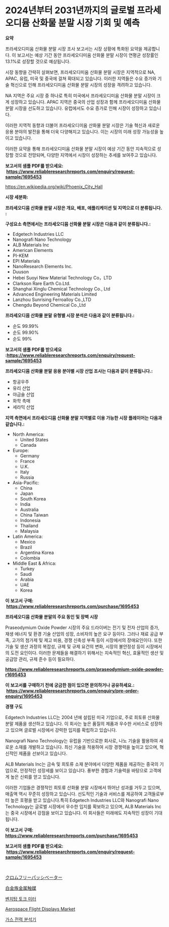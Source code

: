 <p><h1>2024년부터 2031년까지의 글로벌 프라세오디뮴 산화물 분말 시장 기회 및 예측</h1></p><p><strong>요약</strong></p>
<p><p>프라세오디미움 산화물 분말 시장 조사 보고서는 시장 상황에 특화된 요약을 제공합니다. 이 보고서는 예상 기간 동안 프라세오디미움 산화물 분말 시장이 연평균 성장률인 13.1%로 성장할 것으로 예상됩니다.</p><p>시장 동향을 간략히 살펴보면, 프라세오디미움 산화물 분말 시장은 지역적으로 NA, APAC, 유럽, 미국 및 중국에 걸쳐 확대되고 있습니다. 이러한 지역들은 수요 증가와 기술 혁신으로 인해 프라세오디미움 산화물 분말 시장의 성장을 격려하고 있습니다.</p><p>NA 지역은 주요 시장 중 하나로 특히 미국에서 프라세오디미움 산화물 분말 시장이 크게 성장하고 있습니다. APAC 지역은 중국의 산업 성장과 함께 프라세오디미움 산화물 분말 시장을 선도하고 있습니다. 유럽에서도 수요 증가로 인해 시장이 성장하고 있습니다.</p><p>이러한 지역적 동향과 더불어 프라세오디미움 산화물 분말 시장은 기술 혁신과 새로운 응용 분야의 발전을 통해 더욱 다양해지고 있습니다. 이는 시장의 미래 성장 가능성을 높이고 있습니다.</p><p>이러한 요약을 통해 프라세오디미움 산화물 분말 시장이 예상 기간 동안 지속적으로 성장할 것으로 전망되며, 다양한 지역에서 시장이 성장하는 추세를 보여주고 있습니다.</p></p>
<p><strong>보고서의 샘플 PDF를 받으세요: &nbsp;<a href="https://www.reliableresearchreports.com/enquiry/request-sample/1695453">https://www.reliableresearchreports.com/enquiry/request-sample/1695453</a></strong></p>
<p><a href="https://en.wikipedia.org/wiki/Phoenix_City_Hall">https://en.wikipedia.org/wiki/Phoenix_City_Hall</a></p>
<p><strong>시장 세분화:</strong></p>
<p><strong> 프라세오디뮴 산화물 분말 시장은 개요, 배포, 애플리케이션 및 지역으로 더 분류됩니다. :</strong></p>
<p><strong>구성요소 측면에서는 프라세오디뮴 산화물 분말 시장은 다음과 같이 분류됩니다.:</strong></p>
<p><ul><li>Edgetech Industries LLC</li><li>Nanografi Nano Technology</li><li>ALB Materials Inc</li><li>American Elements</li><li>PI-KEM</li><li>EPI Materials</li><li>NanoResearch Elements Inc.</li><li>Duuson</li><li>Hebei Suoyi New Material Technology Co，LTD</li><li>Clarkson Rare Earth Co.Ltd.</li><li>Shanghai Xinglu Chemical Technology Co., Ltd</li><li>Advanced Engineering Materials Limited</li><li>Lanzhou Sunrising Ferroalloy Co.,LTD</li><li>Chengdu Beyond Chemical Co.,Ltd</li></ul></p>
<p><strong> 프라세오디뮴 산화물 분말 유형별 시장 분석은 다음과 같이 분류됩니다.:</strong></p>
<p><ul><li>순도 99.99%</li><li>순도 99.90%</li><li>순도 99%</li></ul></p>
<p><strong>보고서의 샘플 PDF를 받으세요 :<a href="https://www.reliableresearchreports.com/enquiry/request-sample/1695453">https://www.reliableresearchreports.com/enquiry/request-sample/1695453</a></strong></p>
<p><strong> 프라세오디뮴 산화물 분말 응용 분야별 시장 산업 조사는 다음과 같이 분류됩니다.:</strong></p>
<p><ul><li>항공우주</li><li>유리 산업</li><li>야금술 산업</li><li>화학 촉매</li><li>세라믹 산업</li></ul></p>
<p><strong>지역 측면에서 프라세오디뮴 산화물 분말 지역별로 이용 가능한 시장 플레이어는 다음과 같습니다.:</strong></p>
<p><ul>
    <li>
        North America:
        <ul>
            <li>United States</li>
            <li>Canada</li>
        </ul>
    </li>
    <li>
        Europe:
        <ul>
            <li>Germany</li>
            <li>France</li>
            <li>U.K.</li>
            <li>Italy</li>
            <li>Russia</li>
        </ul>
    </li>
    <li>
        Asia-Pacific:
        <ul>
            <li>China</li>
            <li>Japan</li>
            <li>South Korea</li>
            <li>India</li>
            <li>Australia</li>
            <li>China Taiwan</li>
            <li>Indonesia</li>
            <li>Thailand</li>
            <li>Malaysia</li>
        </ul>
    </li>
    <li>
        Latin America:
        <ul>
            <li>Mexico</li>
            <li>Brazil</li>
            <li>Argentina Korea</li>
            <li>Colombia</li>
        </ul>
    </li>
    <li>
        Middle East & Africa:
        <ul>
            <li>Turkey</li>
            <li>Saudi</li>
            <li>Arabia</li>
            <li>UAE</li>
            <li>Korea</li>
        </ul>
    </li>
    </ul></p>
<p><strong>이 보고서 구매: &nbsp;<a href="https://www.reliableresearchreports.com/purchase/1695453">https://www.reliableresearchreports.com/purchase/1695453</a></strong></p>
<p><strong>프라세오디뮴 산화물 분말의 주요 동인 및 장벽 시장</strong></p>
<p><p>Praseodymium Oxide Powder 시장의 주요 드라이버는 전기 및 전자 산업의 증가, 재생 에너지 및 환경 기술 산업의 성장, 소비자의 높은 요구 등이다. 그러나 재료 공급 부족, 고가의 첨가제 및 제고 비용, 경쟁 신축성 부족 등이 시장에서의 장애요인이다. 또한 기술 및 생산 과정의 복잡성, 규제 및 규제 요건의 변화, 시장의 불안정성 등이 시장에서의 도전 요인이다. 이러한 문제들을 해결하기 위해서는 지속적인 혁신, 효율적인 생산 및 공급망 관리, 규제 준수 등이 필요하다.</p></p>
<p><strong><a href="https://www.reliableresearchreports.com/praseodymium-oxide-powder-r1695453">https://www.reliableresearchreports.com/praseodymium-oxide-powder-r1695453</a></strong></p>
<p><strong>이 보고서를 구매하기 전에 궁금한 점이 있으면 문의하거나 공유하세요.: &nbsp;<a href="https://www.reliableresearchreports.com/enquiry/pre-order-enquiry/1695453">https://www.reliableresearchreports.com/enquiry/pre-order-enquiry/1695453</a></strong></p>
<p><strong>경쟁 구도</strong></p>
<p><p>Edgetech Industries LLC는 2004 년에 설립된 미국 기업으로, 주로 희토류 산화물 분말 제품을 생산하고 있습니다. 이 회사는 높은 품질의 제품과 우수한 서비스로 성장하고 있으며 글로벌 시장에서 강력한 입지를 확립하고 있습니다.</p><p>Nanografi Nano Technology는 유럽을 기반으로한 회사로, 나노 기술을 활용하여 새로운 소재를 개발하고 있습니다. 최신 기술을 적용하여 시장 경쟁력을 높이고 있으며, 혁신적인 제품을 선보이고 있습니다.</p><p>ALB Materials Inc는 금속 및 희토류 소재 분야에서 다양한 제품을 제공하는 중국의 기업으로, 안정적인 성장세를 보이고 있습니다. 풍부한 경험과 기술력을 바탕으로 고객에게 높은 신뢰를 얻고 있습니다.</p><p>이러한 기업들은 경쟁적인 희토류 산화물 분말 시장에서 뛰어난 성과를 거두고 있으며, 매출액 역시 꾸준히 성장하고 있습니다. 선도적인 기술과 서비스를 제공하여 고객들로부터 높은 호평을 받고 있습니다.특히 Edgetech Industries LLC와 Nanografi Nano Technology는 글로벌 시장에서 우수한 입지를 확보하고 있으며, ALB Materials Inc는 중국 시장에서 강점을 보이고 있습니다. 이 회사들은 미래에도 지속적인 성장이 기대됩니다.</p></p>
<p><strong>이 보고서 구매: &nbsp; <a href="https://www.reliableresearchreports.com/purchase/1695453">https://www.reliableresearchreports.com/purchase/1695453</a></strong></p>
<p><strong>보고서의 샘플 PDF를 받으세요: &nbsp;<a href="https://www.reliableresearchreports.com/enquiry/request-sample/1695453">https://www.reliableresearchreports.com/enquiry/request-sample/1695453</a></strong><strong></strong></p>
<p>&nbsp;</p>
<p><p><a href="https://github.com/DanykaKilback/Market-Research-Report-List-1/blob/main/2932231153102.md">クロムフリーパッシベーター</a></p><p><a href="https://github.com/RandallRunte2023/Market-Research-Report-List-1/blob/main/1931163153101.md">白金族金属触媒</a></p><p><a href="https://github.com/apple8975768/Market-Research-Report-List-1/blob/main/5904333163552.md">벤치탑 토크 미터</a></p><p><a href="https://issuu.com/reportprime-2/docs/aerospace-flight-displays-market-size-2030.pptx">Aerospace Flight Displays Market</a></p><p><a href="https://github.com/solomonbode85/Market-Research-Report-List-1/blob/main/6705905163551.md">가스 전력 분석기</a></p></p>